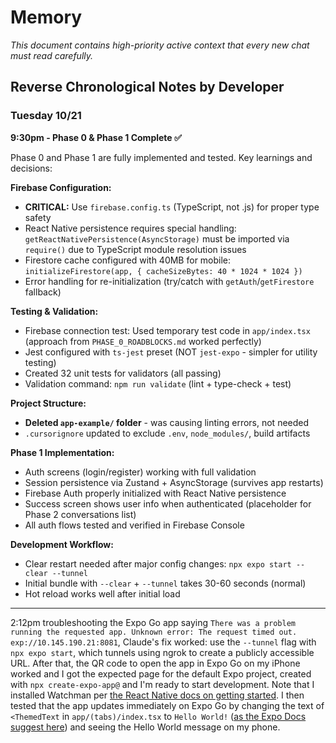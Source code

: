 # Memory

*This document contains high-priority active context that every new chat must read carefully.*

## Reverse Chronological Notes by Developer

### Tuesday 10/21

**9:30pm - Phase 0 & Phase 1 Complete ✅**

Phase 0 and Phase 1 are fully implemented and tested. Key learnings and decisions:

**Firebase Configuration:**
- **CRITICAL:** Use `firebase.config.ts` (TypeScript, not .js) for proper type safety
- React Native persistence requires special handling: `getReactNativePersistence(AsyncStorage)` must be imported via `require()` due to TypeScript module resolution issues
- Firestore cache configured with 40MB for mobile: `initializeFirestore(app, { cacheSizeBytes: 40 * 1024 * 1024 })`
- Error handling for re-initialization (try/catch with `getAuth`/`getFirestore` fallback)

**Testing & Validation:**
- Firebase connection test: Used temporary test code in `app/index.tsx` (approach from `PHASE_0_ROADBLOCKS.md` worked perfectly)
- Jest configured with `ts-jest` preset (NOT `jest-expo` - simpler for utility testing)
- Created 32 unit tests for validators (all passing)
- Validation command: `npm run validate` (lint + type-check + test)

**Project Structure:**
- **Deleted `app-example/` folder** - was causing linting errors, not needed
- `.cursorignore` updated to exclude `.env`, `node_modules/`, build artifacts

**Phase 1 Implementation:**
- Auth screens (login/register) working with full validation
- Session persistence via Zustand + AsyncStorage (survives app restarts)
- Firebase Auth properly initialized with React Native persistence
- Success screen shows user info when authenticated (placeholder for Phase 2 conversations list)
- All auth flows tested and verified in Firebase Console

**Development Workflow:**
- Clear restart needed after major config changes: `npx expo start --clear --tunnel`
- Initial bundle with `--clear` + `--tunnel` takes 30-60 seconds (normal)
- Hot reload works well after initial load

---

2:12pm troubleshooting the Expo Go app saying `There was a problem running the requested app. Unknown error: The request timed out. exp://10.145.190.21:8081`, Claude's fix worked: use the `--tunnel` flag with `npx expo start`, which tunnels using ngrok to create a publicly accessible URL. After that, the QR code to open the app in Expo Go on my iPhone worked and I got the expected page for the default Expo project, created with `npx create-expo-app@` and I'm ready to start development. Note that I installed Watchman per [the React Native docs on getting started](https://reactnative.dev/docs/set-up-your-environment). I then tested that the app updates immediately on Expo Go by changing the text of `<ThemedText` in `app/(tabs)/index.tsx` to `Hello World!` ([as the Expo Docs suggest here](https://docs.expo.dev/get-started/start-developing/)) and seeing the Hello World message on my phone.
